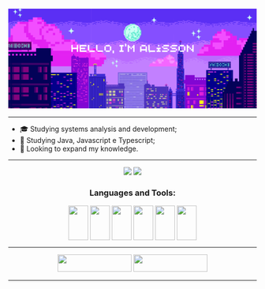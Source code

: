 <p align="center">
    <img width="1010" src="https://github.com/Stuurt/Stuurt/blob/main/images/Pixel Art Profile.png" />
</p>   

***

- 🎓 Studying systems analysis and development;
- 🌱 Studying Java, Javascript e Typescript;
- 🔎 Looking to expand my knowledge.

***

<div>
  <p align = "center">
  <href="http://beacons.ai/Stuurt">
    <img height="180cm" src="http://github-readme-stats.vercel.app/api?username=Stuurt&show_icons=true&theme=prussian&include_all_commits=true&count_private=true"/>
    <img height="180cm" src="http://github-readme-stats.vercel.app/api/top-langs/?username=Stuurt&layout=compact&langs_count=16&theme=prussian"/>
    <p/>
</div>


<div style="display: inline_block" align="center">
<h3 align="center">Languages and Tools:</h3>
  <img align="center" height="70" width="40" src="https://cdn.jsdelivr.net/gh/devicons/devicon@latest/icons/java/java-original.svg" /> 
  <img align="center" height="70" width="40" src="https://cdn.jsdelivr.net/gh/devicons/devicon@latest/icons/javascript/javascript-original.svg" />
  <img align="center" height="70" width="40" src="https://cdn.jsdelivr.net/gh/devicons/devicon@latest/icons/html5/html5-original-wordmark.svg" />
  <img align="center" height="70" width="40" src="https://cdn.jsdelivr.net/gh/devicons/devicon@latest/icons/css3/css3-original-wordmark.svg" >
  <img align="center" height="70" width="40" src="https://cdn.jsdelivr.net/gh/devicons/devicon@latest/icons/typescript/typescript-original.svg" />
  <img align="center" height="70" width="40" src="https://cdn.jsdelivr.net/gh/devicons/devicon@latest/icons/c/c-original.svg" >
</div>
    
***

<div style="display: inline_block" align="center">
    <a href="https://www.instagram.com/alisson_stuurt/" target="_blank"><img height="35" width="150" src="https://img.shields.io/badge/Instagram-E4405F?style=for-the-badge&logo=instagram&logoColor=white" target="_blank" /></a>
  <a href="https://www.linkedin.com/in/alisson-rodrigues28/" target="_blank"><img height="35" width="150" src="https://img.shields.io/badge/-Linkedin-%230077B5?style=for-the-badge&logo=linkedin&logoColor=white" target="_blank" /></a>

</div>

***
